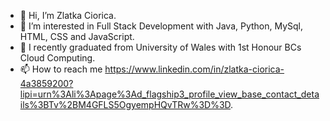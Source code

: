 - 👋 Hi, I’m Zlatka Ciorica.
- 👀 I’m interested in Full Stack Development with Java, Python, MySql, HTML, CSS and JavaScript. 
- 🌱 I recently graduated from University of Wales with 1st Honour BCs Cloud Computing.
- 📫 How to reach me https://www.linkedin.com/in/zlatka-ciorica-4a3859200?lipi=urn%3Ali%3Apage%3Ad_flagship3_profile_view_base_contact_details%3BTv%2BM4GFLS5OgyempHQvTRw%3D%3D.

<!---
ZeeCio/ZeeCio is a ✨ special ✨ repository because its `README.md` (this file) appears on your GitHub profile.
You can click the Preview link to take a look at your changes.
--->
